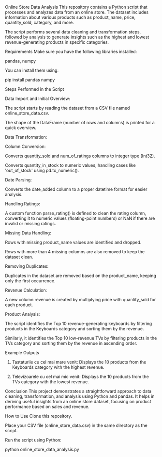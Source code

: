 
Online Store Data Analysis
This repository contains a Python script that processes and analyzes data from an online store. The dataset includes information about various products such as product_name, price, quantity_sold, category, and more.

The script performs several data cleaning and transformation steps, followed by analysis to generate insights such as the highest and lowest revenue-generating products in specific categories.

Requirements
Make sure you have the following libraries installed:

pandas,
numpy

You can install them using:

pip install pandas numpy

Steps Performed in the Script

Data Import and Initial Overview:

The script starts by reading the dataset from a CSV file named online_store_data.csv.

The shape of the DataFrame (number of rows and columns) is printed for a quick overview.

Data Transformation:

Column Conversion:

Converts quantity_sold and num_of_ratings columns to integer type (Int32).

Converts quantity_in_stock to numeric values, handling cases like 'out_of_stock' using pd.to_numeric().

Date Parsing:

Converts the date_added column to a proper datetime format for easier analysis.

Handling Ratings:

A custom function parse_rating() is defined to clean the rating column, converting it to numeric values (floating-point numbers) or NaN if there are invalid or missing ratings.

Missing Data Handling:

Rows with missing product_name values are identified and dropped.

Rows with more than 4 missing columns are also removed to keep the dataset clean.

Removing Duplicates:

Duplicates in the dataset are removed based on the product_name, keeping only the first occurrence.

Revenue Calculation:

A new column revenue is created by multiplying price with quantity_sold for each product.

Product Analysis:

The script identifies the Top 10 revenue-generating keyboards by filtering products in the Keyboards category and sorting them by the revenue.

Similarly, it identifies the Top 10 low-revenue TVs by filtering products in the TVs category and sorting them by the revenue in ascending order.

Example Outputs
1. Tastaturile cu cel mai mare venit:
Displays the 10 products from the Keyboards category with the highest revenue.

2. Televizoarele cu cel mai mic venit:
Displays the 10 products from the TVs category with the lowest revenue.

Conclusion
This project demonstrates a straightforward approach to data cleaning, transformation, and analysis using Python and pandas. It helps in deriving useful insights from an online store dataset, focusing on product performance based on sales and revenue.

How to Use
Clone this repository.

Place your CSV file (online_store_data.csv) in the same directory as the script.

Run the script using Python:

python online_store_data_analysis.py
